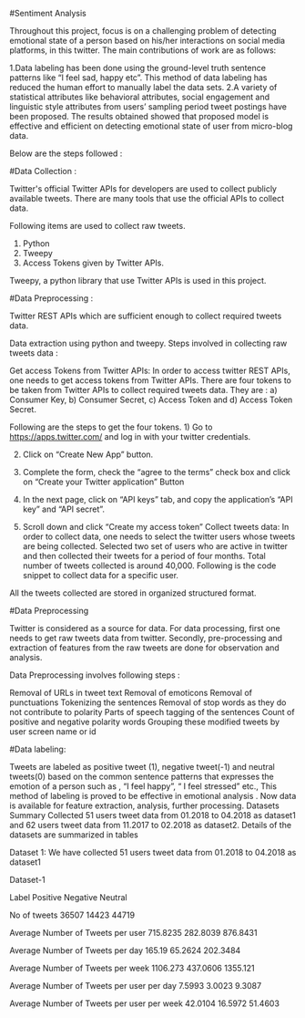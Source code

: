 #Sentiment Analysis

Throughout this project, focus is on a challenging problem of detecting emotional state of a person based on his/her interactions on social media platforms, in this  twitter. 
The main contributions of work are as follows:

1.Data labeling has been done using the ground-level truth sentence patterns like “I feel sad, happy etc”. This method of data labeling has reduced the human effort to
manually label the data sets.
2.A variety of statistical attributes like behavioral attributes, social engagement and linguistic style attributes from users’ sampling period tweet postings have been proposed.
The results obtained showed that proposed model is effective and efficient on detecting emotional state of user from micro-blog data.

Below are the steps followed :

#Data Collection : 

Twitter's official Twitter APIs for developers are used to collect publicly available tweets. There are many tools that use the official APIs to collect data. 

Following items are used to collect raw tweets.

1) Python 
2) Tweepy 
3) Access Tokens given by Twitter APIs.

Tweepy, a python library that use Twitter APIs is used in this project.

#Data Preprocessing : 

Twitter REST APIs which are sufficient enough to collect required tweets data.

Data extraction using python and tweepy. Steps involved in collecting raw tweets data :

Get access Tokens from Twitter APIs:
In order to access twitter REST APIs, one needs to get access tokens from Twitter APIs. There are four tokens to be taken from Twitter APIs to collect required tweets data. They are : a) Consumer Key, b) Consumer Secret, c) Access Token and d) Access Token Secret.

Following are the steps to get the four tokens. 1) Go to https://apps.twitter.com/ and log in with your twitter credentials.

2) Click on “Create New App” button.

3) Complete the form, check the “agree to the terms” check box and click on “Create your Twitter application” Button

4) In the next page, click on “API keys” tab, and copy the application’s “API key” and “API secret”.

5) Scroll down and click “Create my access token”
Collect tweets data:
In order to collect data, one needs to select the twitter users whose tweets are being collected. Selected two set of users who are active in twitter and then collected their tweets for a period of four months. Total number of tweets collected is around 40,000. Following is the code snippet to collect data for a specific user.

All the tweets collected are stored in organized structured format.

#Data Preprocessing

Twitter is considered as a source for data. For data processing, first one needs to get raw tweets data from twitter. Secondly, pre-processing and extraction of features from the raw tweets are done for observation and analysis.

Data Preprocessing involves following steps :

Removal of URLs in tweet text
Removal of emoticons
Removal of punctuations
Tokenizing the sentences
Removal of stop words as they do not contribute to polarity
Parts of speech tagging of the sentences
Count of positive and negative polarity words
Grouping these modified tweets by user screen name or id

#Data labeling:

Tweets are labeled as positive tweet (1), negative tweet(-1) and neutral tweets(0) based on the common sentence patterns that expresses the emotion of a person such as , “I feel happy”, “ I feel stressed” etc., This method of labeling is proved to be effective in emotional analysis . Now data is available for feature extraction, analysis, further processing. Datasets Summary Collected 51 users tweet data from 01.2018 to 04.2018 as dataset1 and 62 users tweet data from 11.2017 to 02.2018 as dataset2. Details of the datasets are summarized in tables

Dataset 1: We have collected 51 users tweet data from 01.2018 to 04.2018 as dataset1

Dataset-1

Label Positive Negative Neutral

No of tweets 36507 14423 44719

Average Number of Tweets per user 715.8235 282.8039 876.8431

Average Number of Tweets per day 165.19 65.2624 202.3484

Average Number of Tweets per week 1106.273 437.0606 1355.121

Average Number of Tweets per user per day 7.5993 3.0023 9.3087

Average Number of Tweets per user per week 42.0104 16.5972 51.4603
